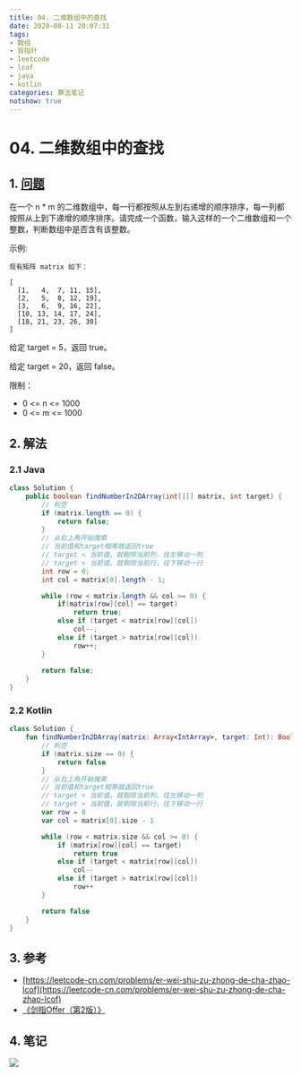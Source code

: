 ```yaml
---
title: 04. 二维数组中的查找
date: 2020-08-11 20:07:31
tags:
- 数组
- 双指针
- leetcode
- lcof
- java
- kotlin
categories: 算法笔记
notshow: true
---
```

# 04. 二维数组中的查找
## 1. [问题](https://leetcode-cn.com/problems/er-wei-shu-zu-zhong-de-cha-zhao-lcof/)

在一个 n * m 的二维数组中，每一行都按照从左到右递增的顺序排序，每一列都按照从上到下递增的顺序排序。请完成一个函数，输入这样的一个二维数组和一个整数，判断数组中是否含有该整数。

示例:
```
现有矩阵 matrix 如下：

[
  [1,   4,  7, 11, 15],
  [2,   5,  8, 12, 19],
  [3,   6,  9, 16, 22],
  [10, 13, 14, 17, 24],
  [18, 21, 23, 26, 30]
]
```

给定 target = 5，返回 true。

给定 target = 20，返回 false。

限制：

- 0 <= n <= 1000
- 0 <= m <= 1000

<!--more-->

## 2. 解法

### 2.1 Java
```java
class Solution {
    public boolean findNumberIn2DArray(int[][] matrix, int target) {
        // 判空
        if (matrix.length == 0) {
            return false;
        }
        // 从右上角开始搜索
        // 当前值和target相等就返回true
        // target < 当前值，就剔除当前列，往左移动一列
        // target > 当前值，就剔除当前行，往下移动一行
        int row = 0;
        int col = matrix[0].length - 1;

        while (row < matrix.length && col >= 0) {
            if(matrix[row][col] == target)
                return true;
            else if (target < matrix[row][col])
                col--;
            else if (target > matrix[row][col])
                row++;
        }
        
        return false;
    }
}
```

### 2.2 Kotlin
```kotlin
class Solution {
    fun findNumberIn2DArray(matrix: Array<IntArray>, target: Int): Boolean {
        // 判空
        if (matrix.size == 0) {
            return false
        }
        // 从右上角开始搜索
        // 当前值和target相等就返回true
        // target < 当前值，就剔除当前列，往左移动一列
        // target > 当前值，就剔除当前行，往下移动一行
        var row = 0
        var col = matrix[0].size - 1

        while (row < matrix.size && col >= 0) {
            if (matrix[row][col] == target)
                return true
            else if (target < matrix[row][col])
                col--
            else if (target > matrix[row][col])
                row++
        }

        return false
    }
}
```

## 3. 参考
- [https://leetcode-cn.com/problems/er-wei-shu-zu-zhong-de-cha-zhao-lcof](https://leetcode-cn.com/problems/er-wei-shu-zu-zhong-de-cha-zhao-lcof)
- [《剑指Offer（第2版）》](https://book.douban.com/subject/27008702/)

## 4. 笔记
![](https://777blog.oss-cn-shanghai.aliyuncs.com/leetcode/lcof-04.jpg)